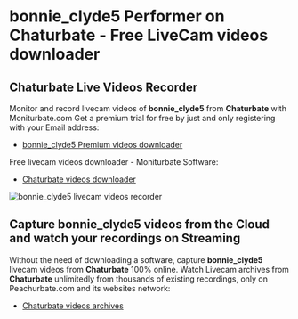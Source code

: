 # bonnie_clyde5 Performer on Chaturbate - Free LiveCam videos downloader

## Chaturbate Live Videos Recorder

Monitor and record livecam videos of **bonnie_clyde5** from **Chaturbate** with Moniturbate.com
Get a premium trial for free by just and only registering with your Email address:
* [bonnie_clyde5 Premium videos downloader](https://moniturbate.com/request-demo-licence-key.html)

Free livecam videos downloader - Moniturbate Software:
* [Chaturbate videos downloader](https://moniturbate.com/moniturbate-download-software.html)

![bonnie_clyde5 livecam videos recorder](https://peachurnet.com/templates/moniturbate-software.png)


## Capture bonnie_clyde5 videos from the Cloud and watch your recordings on Streaming

Without the need of downloading a software, capture **bonnie_clyde5** livecam videos from **Chaturbate** 100% online.
Watch Livecam archives from **Chaturbate** unlimitedly from thousands of existing recordings, only on Peachurbate.com and its websites network:
* [Chaturbate videos archives](https://peachurnet.com/)